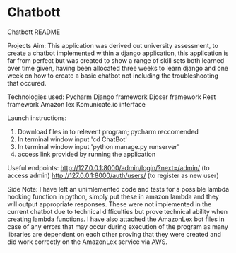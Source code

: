 # Chatbott
Chatbott README

Projects Aim:
This application was derived out university assessment, to create a chatbot implemented within a django application, this application is far from perfect but was created to show a range of skill sets both learned over time given, having been allocated three weeks to learn django and one week on how to create a basic chatbot not including the troubleshooting that occured.

Technologies used:
Pycharm
Django framework
Djoser framework
Rest framework
Amazon lex
Komunicate.io interface


Launch instructions:
1. Download files in to relevent program; pycharm reccomended
2. In terminal window input 'cd ChatBot'
3. In terminal window input 'python manage.py runserver'
4. access link provided by running the application

Useful endpoints: 
http://127.0.0.1:8000/admin/login/?next=/admin/ (to access admin)
http://127.0.0.1:8000/auth/users/ (to register as new user)


Side Note:
I have left an unimlemented code and tests for a possible lambda hooking function in python, simply put these in amazon lambda and they will output appropriate responses. These were not implemented in the current chatbot due to technical difficulties but prove technical ability when creating lambda functions. I have also attached the AmazonLex bot files in case of any errors that may occur during execution of the program as many libraries are dependent on each other proving that they were created and did work correctly on the AmazonLex service via AWS.



